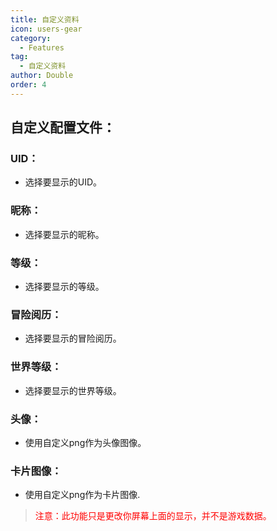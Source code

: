 ```yaml
---
title: 自定义资料
icon: users-gear
category:
  - Features
tag:
  - 自定义资料
author: Double
order: 4
---
```


## 自定义配置文件：
### UID：
- 选择要显示的UID。
### 昵称：
- 选择要显示的昵称。
### 等级：
- 选择要显示的等级。
### 冒险阅历：
- 选择要显示的冒险阅历。
### 世界等级：
- 选择要显示的世界等级。
### 头像：
- 使用自定义png作为头像图像。
### 卡片图像：
- 使用自定义png作为卡片图像.
><span style="color:red;">注意：此功能只是更改你屏幕上面的显示，并不是游戏数据。</span>
